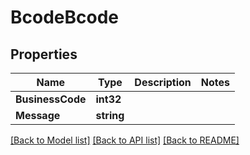 # BcodeBcode

## Properties

Name | Type | Description | Notes
------------ | ------------- | ------------- | -------------
**BusinessCode** | **int32** |  | 
**Message** | **string** |  | 

[[Back to Model list]](../README.md#documentation-for-models) [[Back to API list]](../README.md#documentation-for-api-endpoints) [[Back to README]](../README.md)



